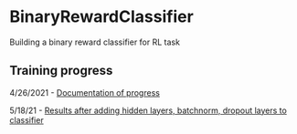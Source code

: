 # BinaryRewardClassifier
Building a binary reward classifier for RL task

## Training progress
4/26/2021 - [Documentation of progress](https://wandb.ai/raghavauppuluri/BinaryRewardClassifier/reports/Training-Progress-for-Binary-Reward-Classifier-4-26-21--Vmlldzo2NDE1OTc?accessToken=4cx3bt51s8lmwxrqv892372luyq2hiy80wgeux59cc2dl81kiyym8ajbyvs9szup)

5/18/21 - [Results after adding hidden layers, batchnorm, dropout layers to classifier](https://tensorboard.dev/experiment/zGkjX9GdRKmoipyAUKD0rA/#scalars&tagFilter=acc&run=)
